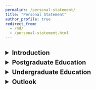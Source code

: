 ```yaml
---
permalink: /personal-statement/
title: "Personal Statement"
author_profile: true
redirect_from: 
  - /md/
  - /personal-statement.html
---
```

<style>
details summary {
  font-weight: bold;
  font-size: 20px;
}

details[open] summary {
  font-size: 20px; /* 设置展开后折叠标题的字号 */
}

details p {
  font-size: 24px; /* 设置被折叠部分的字号 */
  margin-top: 12px; /* 去除段落的上边距 */
  margin-bottom: 12px; /* 设置段落的下边距 */
}

.half-line {
  line-height: 0.5;
}
</style>
<div class="half-line"><br></div>
<div class="half-line"><br></div>
<details>
  <summary>Introduction</summary>
<p>
  <br>
I am a Product Engineer in the semiconductor industry, specializing in computational lithography. My work involves Python programming to enhance and validate photolithography models and new features. The primary model I work on simulates the entire process from exposure to development, aiming to improve photolithography resolution. This contributes to the advancement of semiconductor manufacturing technology.
<br><br>
In 2020, I graduated with a B.S. in optoelectronic information science and engineering from Shanxi University, where I studied under the guidance of Prof. LI Weidong. Following graduation, I had the opportunity to delve into the MBE growth of Si/Ge nanowires with controlled in-plane orientation, under the supervision of Prof. ZHANG Jianjun from the Institute of Physics, Chinese Academy of Sciences (CAS). Then, under the guidance of Prof. HE Yu, I dedicated my studies to quantum dots in silicon, with a primary focus on quantum simulation using STM hydrogen depassivation lithography. This June, I earned my Master's degree through a joint program offered by the Southern University of Science and Technology and the Institute of Physics, CAS. 
</p>
</details>
<div class="half-line"><br></div>
<details>
  <summary>Postgraduate Education</summary>
<p>
  <br>
I began my postgraduate studies and research journey in 2021, having achieved the highest score on the admission exam. I was privileged to be part of Group N09 at the Institute of Physics, CAS, where I focused on the growth of in-plane ordered Si/Ge nanowires using molecular beam epitaxy.
<br><br>
In my initial semester of graduate school, I dedicatedly pursued multiple professional courses, achieving an excellent GPA of 3.74. Meanwhile, I had the opportunity to acquire practical experience in operating an STM and MBE combined ultrahigh vacuum system under the guidance of Prof. WANG Gan from the Southern University of Science and Technology, to study the interfacial superconductivity of iron telluride heterojunctions.
<br><br>
In the subsequent semester, alongside my continued coursework, which resulted in an overall GPA of 3.65, I immersed myself in the STM laboratory dedicated to quantum computing on quantum dot systems in silicon. There, I honed my skills in the fundamental operations of STM hydrogen depassivation lithography. This process involved every crucial step, ranging from sample degas, flash, H cover preparation, and tip electrochemical etching to STM hydrogen depassivation lithography, dosing, incorporation, and MBE encapsulation.
<br><br>
At the initial stage of building the laboratory equipment, I actively participated in every aspect, including component installation, troubleshooting, and equipment maintenance. Through hundreds of sample replacements, we eventually developed more advanced processing technologies and improved experimental conditions. However, this journey was challenging. I encountered difficulties such as substrate contamination and the adverse effects of epitaxial conditions on the transport properties of the devices. Each problem required extensive experimentation, comparison, and technical improvements spanning several months or even longer. It was during this process that my experimental thinking and innovation skills were practically exercised and improved. For instance, we emulated and designed some charge deflectors to address the issue of device leakage caused by high-energy electrons from the EBVV source shooting at the sample. These deflectors effectively redirected the charges away, safeguarding the transport properties of the sample.
<br><br>
After the completion of initial exploratory work and the establishment of sound experimental conditions, I embarked on further research focusing on the following subjects:
<ul>
<li> Comparison of the impact from different conditions of annealing and growth, on the segregation of P or B and on the conductivity of samples.</li>
<li> Low-temperature homoepitaxy of silicon, generating high-quality surfaces with atomic-level flatness.</li>
<li> Exploration of the conductivity and leakage in tunnel junctions with varying gap widths, to optimize the performance of more complex devices.</li>
<li> Studying single-electron transistors (SETs) with highly steady transport properties.</li>
<li> Studying the properties of single-electron pumps (SEPs) with the transport characteristics of multiple quantum dots.</li>
<li> Quantum simulation of the Su–Schrieffer–Heeger (SSH) model based on highly controllable quantum dot chains.</li>
<li> Experimental simulating the phenomenon of topologically protected Anderson localization.</li>
<li> Developing a method for the fabrication of three-dimensional integrated, multi-layered quantum chips.</li>
</ul>
  
To comprehensively enhance my experimental proficiency, I actively engaged in learning and successfully completed application tests involving various micro and nano machining equipment, such as the step profiler, lithography machine, laser direct writing system, and SEM.
<br><br>
Additionally, alongside my experimental research, I devoted considerable effort to acquiring and honing my skills in Python programming, enabling calculations for simple quantum mechanics problems. For instance, I successfully calculated the energy spectrum of the static SSH model, a significant model for topological insulators, and further elucidated the quasi-energy spectrum and transport properties of the dynamic AC-driven SSH model. Besides, recent works include completing a chapter on the simulation of one-dimensional spin chains using STM technology in the atomic manufacturing textbook edited by Prof. SONG Fengqi of Nanjing University. 
<br><br>
Finally, I was honored as an outstanding graduate student and an outstanding graduating student by SUStech, and I obtained my master's degree in June this year.
</p>
</details>
<div class="half-line"><br></div>
<details>
  <summary>Undergraduate Education</summary>
<p>
  <br>
In 2016, I was admitted to the School of Mathematical Sciences at Shanxi University, achieving the highest score in the college entrance examination. As an active class committee member, I diligently organized and participated in various student organizations, community activities, and class events. By fostering a positive, optimistic, united, and friendly class culture, I successfully cultivated collective cohesion and established a conducive academic atmosphere for classmates' studies and daily lives. Consequently, I was honored with the title of "Excellent Student Leader".
<br><br>
In the following year, though ranking 4th out of 198 students in the School of Mathematical Sciences, I decided to switch my major to the School of Physical and Electronic Engineering. Then, under the guidance of Prof. XIAO Liantuan, I embarked on an undergraduate scientific research project titled "Real-time Single Molecule Dynamics Information Extraction Based on Quantum Coherence Modulation and FPGA".
In August 2018, representing our school, I participated in the 9th China Undergraduate Physics Tournament and achieved the third prize. In September 2018, I participated in the 10th Chinese Mathematics Competitions and earned the second prize. In October 2018, I competed in the National Undergraduate Mathematical Contest in Modeling, clinching the second prize as well.
<br><br>
In March 2019, I was privileged to present an oral report entitled "Laser Medical Image Processing based on Neighborhood Concerned Gaussian Mixture Model" at the 14th National Conference on Laser Technology and Optoelectronics (LTO 2019) and the Chinese Optical Ten Progress in 2018. Meanwhile, I published this paper as the first author. In this research, we proposed a novel approach to laser medical image segmentation utilizing the Neighborhood Concerned Gaussian mixture model, addressing its limitations in terms of segmentation accuracy and noise resistance. In July 2019, I participated in the Provincial Competition of the 16th "Challenge Cup" Undergraduate Extracurricular Academic Science and Technology Work Contest for College Students. Presenting my individual project, I was honored to be awarded the grand prize.
<br><br>
Finally, under the meticulous guidance of Prof. LI Weidong, I successfully culminated my undergraduate journey by completing my graduation thesis on the topic of "Theoretical Research on Rabi Oscillation and Rabi Spectrum". My thesis underwent rigorous examination and ultimately garnered recognition as an excellent graduation thesis.
</p>
</details>
<div class="half-line"><br></div>
<details>
  <summary>Outlook</summary>
<p>
  <br>
I'm embarking on a path of scientific research, ready to tackle any obstacles that come my way. The road ahead is long, but I'm dedicated to exploring it. I'm enthusiastic about pursuing my ideals, and I will always cherish the vigor of my youth. I'm aiming high but staying grounded as I chart my future course.
</p>
</details>

